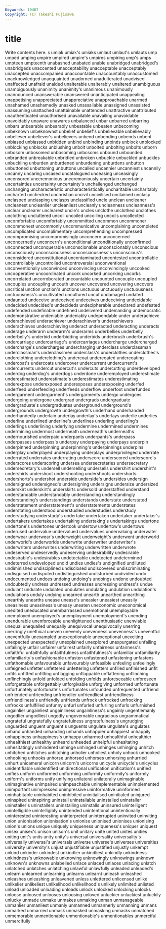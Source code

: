 ```yaml
---
Keywords: 19407 
Copyright: (C) Takeshi Fujisawa
---
```


# title

Write contents here.
s umiak umiak's umiaks umlaut umlaut's umlauts ump
umped umping umpire umpired umpire's umpires umpiring ump's umps umpteen
umpteenth unabashed unabated unable unabridged unabridged's unabridgeds unaccented unacceptability unacceptable
unacceptably unaccepted unaccompanied unaccountable unaccountably unaccustomed unacknowledged unacquainted unadorned unadulterated
unadvised unaffected unafraid unaided unalterable unalterably unaltered unambiguous unambiguously unanimity
unanimity's unanimous unanimously unannounced unanswerable unanswered unanticipated unappealing unappetising unappreciated
unappreciative unapproachable unarmed unashamed unashamedly unasked unassailable unassigned unassisted unassuming
unattached unattainable unattended unattractive unattributed unauthenticated unauthorised unavailable unavailing unavoidable
unavoidably unaware unawares unbalanced unbar unbarred unbarring unbars unbearable unbearably
unbeatable unbeaten unbecoming unbeknown unbeknownst unbelief unbelief's unbelievable unbelievably unbeliever
unbeliever's unbelievers unbend unbending unbends unbent unbiased unbiassed unbidden unbind
unbinding unbinds unblock unblocked unblocking unblocks unblushing unbolt unbolted unbolting
unbolts unborn unbosom unbosomed unbosoming unbosoms unbound unbounded unbranded unbreakable
unbridled unbroken unbuckle unbuckled unbuckles unbuckling unburden unburdened unburdening unburdens
unbutton unbuttoned unbuttoning unbuttons uncalled uncannier uncanniest uncannily uncanny uncaring
uncased uncatalogued unceasing unceasingly uncensored unceremonious unceremoniously uncertain uncertainly uncertainties
uncertainty uncertainty's unchallenged unchanged unchanging uncharacteristic uncharacteristically uncharitable uncharitably uncharted
unchecked unchristian uncivil uncivilised unclaimed unclasp unclasped unclasping unclasps unclassified
uncle unclean uncleaner uncleanest uncleanlier uncleanliest uncleanly uncleanness uncleanness's unclear
unclearer unclearest uncle's uncles unclothe unclothed unclothes unclothing uncluttered uncoil
uncoiled uncoiling uncoils uncollected uncomfortable uncomfortably uncommitted uncommon uncommoner uncommonest
uncommonly uncommunicative uncomplaining uncompleted uncomplicated uncomplimentary uncomprehending uncompressed uncompromising uncompromisingly
unconcern unconcerned unconcernedly unconcern's unconditional unconditionally unconfirmed unconnected unconquerable unconscionable
unconscionably unconscious unconsciously unconsciousness unconsciousness's unconscious's unconsidered unconstitutional uncontaminated uncontested
uncontrollable uncontrollably uncontrolled uncontroversial unconventional unconventionally unconvinced unconvincing unconvincingly uncooked
uncooperative uncoordinated uncork uncorked uncorking uncorks uncorrelated uncorroborated uncountable uncounted
uncouple uncoupled uncouples uncoupling uncouth uncover uncovered uncovering uncovers uncritical
unction unction's unctions unctuous unctuously unctuousness unctuousness's uncultivated uncultured uncut
undamaged undated undaunted undeceive undeceived undeceives undeceiving undecidable undecided undecided's
undecideds undecipherable undeclared undefeated undefended undefinable undefined undelivered undemanding undemocratic
undemonstrative undeniable undeniably undependable under underachieve underachieved underachiever underachiever's underachievers
underachieves underachieving underact underacted underacting underacts underage underarm underarm's underarms
underbellies underbelly underbelly's underbid underbidding underbids underbrush underbrush's undercarriage undercarriage's
undercarriages undercharge undercharged undercharge's undercharges undercharging underclass underclassman underclassman's underclassmen
underclass's underclothes underclothes's underclothing underclothing's undercoat undercoated undercoating undercoat's undercoats
undercover undercurrent undercurrent's undercurrents undercut undercut's undercuts undercutting underdeveloped underdog
underdog's underdogs underdone underemployed underestimate underestimated underestimate's underestimates underestimating underexpose
underexposed underexposes underexposing underfed underfeed underfeeding underfeeds underflow underfoot underfunded
undergarment undergarment's undergarments undergo undergoes undergoing undergone undergrad undergrads undergraduate
undergraduate's undergraduates underground underground's undergrounds undergrowth undergrowth's underhand underhanded underhandedly
underlain underlay underlay's underlays underlie underlies underline underlined underline's underlines
underling underling's underlings underlining underlying undermine undermined undermines undermining undermost
underneath underneath's underneaths undernourished underpaid underpants underpants's underpass underpasses underpass's
underpay underpaying underpays underpin underpinned underpinning underpinning's underpinnings underpins underplay
underplayed underplaying underplays underprivileged underrate underrated underrates underrating underscore underscored
underscore's underscores underscoring undersea undersecretaries undersecretary undersecretary's undersell underselling undersells
undershirt undershirt's undershirts undershoot undershooting undershoots undershorts undershorts's undershot underside
underside's undersides undersign undersigned undersigned's undersigning undersigns undersize undersized underskirt
underskirt's underskirts undersold understaffed understand understandable understandably understanding understandingly understanding's
understandings understands understate understated understatement understatement's understatements understates understating understood
understudied understudies understudy understudying understudy's undertake undertaken undertaker undertaker's undertakers
undertakes undertaking undertaking's undertakings undertone undertone's undertones undertook undertow undertow's
undertows underused undervalue undervalued undervalues undervaluing underwater underwear underwear's underweight
underweight's underwent underworld underworld's underworlds underwrite underwriter underwriter's underwriters underwrites
underwriting underwritten underwrote undeserved undeservedly undeserving undesirability undesirable undesirable's undesirables
undetectable undetected undetermined undeterred undeveloped undid undies undies's undignified undiluted
undiminished undisciplined undisclosed undiscovered undiscriminating undisguised undisputed undistinguished undisturbed undivided
undo undocumented undoes undoing undoing's undoings undone undoubted undoubtedly undress
undressed undresses undressing undress's undue undulant undulate undulated undulates undulating
undulation undulation's undulations unduly undying unearned unearth unearthed unearthing unearthly
unearths unease unease's uneasier uneasiest uneasily uneasiness uneasiness's uneasy uneaten
uneconomic uneconomical unedited uneducated unembarrassed unemotional unemployable unemployed unemployed's unemployment
unemployment's unending unendurable unenforceable unenlightened unenthusiastic unenviable unequal unequalled unequally
unequivocal unequivocally unerring unerringly unethical uneven unevenly unevenness unevenness's uneventful
uneventfully unexampled unexceptionable unexceptional unexciting unexpected unexpectedly unexplained unexplored unexpurgated
unfailing unfailingly unfair unfairer unfairest unfairly unfairness unfairness's unfaithful unfaithfully
unfaithfulness unfaithfulness's unfamiliar unfamiliarity unfamiliarity's unfashionable unfasten unfastened unfastening unfastens
unfathomable unfavourable unfavourably unfeasible unfeeling unfeelingly unfeigned unfetter unfettered unfettering
unfetters unfilled unfinished unfit unfits unfitted unfitting unflagging unflappable unflattering
unflinching unflinchingly unfold unfolded unfolding unfolds unforeseeable unforeseen unforgettable unforgettably
unforgivable unforgiving unformed unfortunate unfortunately unfortunate's unfortunates unfounded unfrequented unfriend
unfriended unfriending unfriendlier unfriendliest unfriendliness unfriendliness's unfriendly unfriends unfrock unfrocked
unfrocking unfrocks unfulfilled unfunny unfurl unfurled unfurling unfurls unfurnished ungainlier
ungainliest ungainliness ungainliness's ungainly ungentlemanly ungodlier ungodliest ungodly ungovernable ungracious
ungrammatical ungrateful ungratefully ungratefulness ungratefulness's ungrudging unguarded unguent unguent's unguents
ungulate ungulate's ungulates unhand unhanded unhanding unhands unhappier unhappiest unhappily
unhappiness unhappiness's unhappy unharmed unhealthful unhealthier unhealthiest unhealthy unheard unheeded
unhelpful unhesitating unhesitatingly unhindered unhinge unhinged unhinges unhinging unhitch unhitched
unhitches unhitching unholier unholiest unholy unhook unhooked unhooking unhooks unhorse
unhorsed unhorses unhorsing unhurried unhurt unicameral unicorn unicorn's unicorns unicycle
unicycle's unicycles unidentifiable unidentified unidirectional unification unification's unified unifies uniform
uniformed uniforming uniformity uniformity's uniformly uniform's uniforms unify unifying unilateral
unilaterally unimaginable unimaginative unimpaired unimpeachable unimplementable unimplemented unimportant unimpressed unimpressive
uninformative uninformed uninhabitable uninhabited uninhibited uninitialised uninitiated uninjured uninspired uninspiring
uninstall uninstallable uninstalled uninstaller uninstaller's uninstallers uninstalling uninstalls uninsured unintelligent
unintelligible unintelligibly unintended unintentional unintentionally uninterested uninteresting uninterpreted uninterrupted uninvited
uninviting union unionisation unionisation's unionise unionised unionises unionising union's unions
unique uniquely uniqueness uniqueness's uniquer uniquest unisex unisex's unison unison's
unit unitary unite united unites unities uniting unit's units unity
unity's universal universality universality's universally universal's universals universe universe's universes
universities university university's unjust unjustifiable unjustified unjustly unkempt unkind unkinder
unkindest unkindlier unkindliest unkindly unkindness unkindness's unknowable unknowing unknowingly unknowings
unknown unknown's unknowns unlabelled unlace unlaced unlaces unlacing unlatch unlatched
unlatches unlatching unlawful unlawfully unleaded unleaded's unlearn unlearned unlearning unlearns
unlearnt unleash unleashed unleashes unleashing unleavened unless unlettered unlicensed unlike
unlikelier unlikeliest unlikelihood unlikelihood's unlikely unlimited unlisted unload unloaded unloading
unloads unlock unlocked unlocking unlocks unloose unloosed unlooses unloosing unloved
unluckier unluckiest unluckily unlucky unmade unmake unmakes unmaking unman unmanageable
unmanlier unmanliest unmanly unmanned unmannerly unmanning unmans unmarked unmarried unmask
unmasked unmasking unmasks unmatched unmemorable unmentionable unmentionable's unmentionables unmerciful unmercifully
